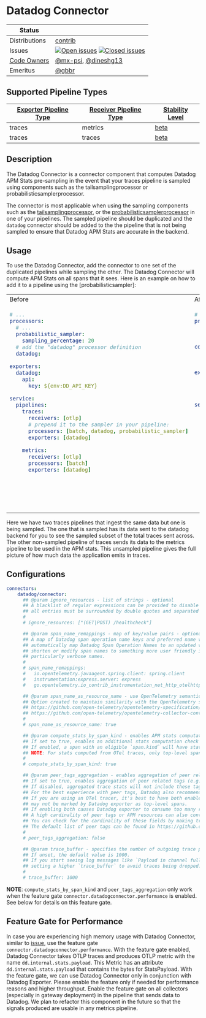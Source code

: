 # Datadog Connector

<!-- status autogenerated section -->
| Status        |           |
| ------------- |-----------|
| Distributions | [contrib] |
| Issues        | [![Open issues](https://img.shields.io/github/issues-search/open-telemetry/opentelemetry-collector-contrib?query=is%3Aissue%20is%3Aopen%20label%3Aconnector%2Fdatadog%20&label=open&color=orange&logo=opentelemetry)](https://github.com/open-telemetry/opentelemetry-collector-contrib/issues?q=is%3Aopen+is%3Aissue+label%3Aconnector%2Fdatadog) [![Closed issues](https://img.shields.io/github/issues-search/open-telemetry/opentelemetry-collector-contrib?query=is%3Aissue%20is%3Aclosed%20label%3Aconnector%2Fdatadog%20&label=closed&color=blue&logo=opentelemetry)](https://github.com/open-telemetry/opentelemetry-collector-contrib/issues?q=is%3Aclosed+is%3Aissue+label%3Aconnector%2Fdatadog) |
| [Code Owners](https://github.com/open-telemetry/opentelemetry-collector-contrib/blob/main/CONTRIBUTING.md#becoming-a-code-owner)    | [@mx-psi](https://www.github.com/mx-psi), [@dineshg13](https://www.github.com/dineshg13) |
| Emeritus      | [@gbbr](https://www.github.com/gbbr) |

[beta]: https://github.com/open-telemetry/opentelemetry-collector#beta
[contrib]: https://github.com/open-telemetry/opentelemetry-collector-releases/tree/main/distributions/otelcol-contrib

## Supported Pipeline Types

| [Exporter Pipeline Type] | [Receiver Pipeline Type] | [Stability Level] |
| ------------------------ | ------------------------ | ----------------- |
| traces | metrics | [beta] |
| traces | traces | [beta] |

[Exporter Pipeline Type]: https://github.com/open-telemetry/opentelemetry-collector/blob/main/connector/README.md#exporter-pipeline-type
[Receiver Pipeline Type]: https://github.com/open-telemetry/opentelemetry-collector/blob/main/connector/README.md#receiver-pipeline-type
[Stability Level]: https://github.com/open-telemetry/opentelemetry-collector#stability-levels
<!-- end autogenerated section -->

## Description

The Datadog Connector is a connector component that computes Datadog APM Stats pre-sampling in the event that your traces pipeline is sampled using components such as the tailsamplingprocessor or probabilisticsamplerprocessor.

The connector is most applicable when using the sampling components such as the [tailsamplingprocessor](https://github.com/open-telemetry/opentelemetry-collector-contrib/tree/main/processor/tailsamplingprocessor#tail-sampling-processor), or the [probabilisticsamplerprocessor](https://github.com/open-telemetry/opentelemetry-collector-contrib/tree/main/processor/probabilisticsamplerprocessor) in one of your pipelines. The sampled pipeline should be duplicated and the `datadog` connector should be added to the the pipeline that is not being sampled to ensure that Datadog APM Stats are accurate in the backend.

## Usage

To use the Datadog Connector, add the connector to one set of the duplicated pipelines while sampling the other. The Datadog Connector will compute APM Stats on all spans that it sees. Here is an example on how to add it to a pipeline using the [probabilisticsampler]:

<table>
<tr>
<td> Before </td> <td> After </td>
</tr>
<tr>
<td valign="top">

```yaml
# ...
processors:
  # ...
  probabilistic_sampler:
    sampling_percentage: 20
  # add the "datadog" processor definition
  datadog:

exporters:
  datadog:
    api:
      key: ${env:DD_API_KEY}

service:
  pipelines:
    traces:
      receivers: [otlp]
      # prepend it to the sampler in your pipeline:
      processors: [batch, datadog, probabilistic_sampler]
      exporters: [datadog]

    metrics:
      receivers: [otlp]
      processors: [batch]
      exporters: [datadog]
```

</td><td valign="top">

```yaml
# ...
processors:
  probabilistic_sampler:
    sampling_percentage: 20

connectors:
    # add the "datadog" connector definition and further configurations
    datadog/connector:

exporters:
  datadog:
    api:
      key: ${env:DD_API_KEY}

service:
  pipelines:
   traces:
     receivers: [otlp]
     processors: [batch]
     exporters: [datadog/connector]

   traces/2: # this pipeline uses sampling
     receivers: [datadog/connector]
     processors: [batch, probabilistic_sampler]
     exporters: [datadog]

  metrics:
    receivers: [datadog/connector]
    processors: [batch]
    exporters: [datadog]
```
</tr></table>

Here we have two traces pipelines that ingest the same data but one is being sampled. The one that is sampled has its data sent to the datadog backend for you to see the sampled subset of the total traces sent across. The other non-sampled pipeline of traces sends its data to the metrics pipeline to be used in the APM stats. This unsampled pipeline gives the full picture of how much data the application emits in traces.

## Configurations

```yaml
connectors:
    datadog/connector:
      ## @param ignore_resources - list of strings - optional
      ## A blacklist of regular expressions can be provided to disable certain traces based on their resource name
      ## all entries must be surrounded by double quotes and separated by commas.
      #
      # ignore_resources: ["(GET|POST) /healthcheck"]

      ## @param span_name_remappings - map of key/value pairs - optional
      ## A map of Datadog span operation name keys and preferred name valuues to update those names to. This can be used to
      ## automatically map Datadog Span Operation Names to an updated value, and is useful when a user wants to
      ## shorten or modify span names to something more user friendly in the case of instrumentation libraries with
      ## particularly verbose names.
      #
      # span_name_remappings:
      #   io.opentelemetry.javaagent.spring.client: spring.client
      #   instrumentation:express.server: express
      #   go.opentelemetry.io_contrib_instrumentation_net_http_otelhttp.client: http.client

      ## @param span_name_as_resource_name - use OpenTelemetry semantic convention for span naming - optional
      ## Option created to maintain similarity with the OpenTelemetry semantic conventions as discussed in the issue below.
      ## https://github.com/open-telemetry/opentelemetry-specification/tree/main/specification/trace/semantic_conventions
      ## https://github.com/open-telemetry/opentelemetry-collector-contrib/issues/1909
      #
      # span_name_as_resource_name: true

      ## @param compute_stats_by_span_kind - enables APM stats computation based on `span.kind` - optional
      ## If set to true, enables an additional stats computation check on spans to see they have an eligible `span.kind` (server, consumer, client, producer).
      ## If enabled, a span with an eligible `span.kind` will have stats computed. If disabled, only top-level and measured spans will have stats computed.
      ## NOTE: For stats computed from OTel traces, only top-level spans are considered when this option is off.
      #
      # compute_stats_by_span_kind: true

      ## @param peer_tags_aggregation - enables aggregation of peer related tags in Datadog exporter - optional
      ## If set to true, enables aggregation of peer related tags (e.g., `peer.service`, `db.instance`, etc.) in Datadog exporter.
      ## If disabled, aggregated trace stats will not include these tags as dimensions on trace metrics.
      ## For the best experience with peer tags, Datadog also recommends enabling `compute_stats_by_span_kind`.
      ## If you are using an OTel tracer, it's best to have both enabled because client/producer spans with relevant peer tags
      ## may not be marked by Datadog exporter as top-level spans.
      ## If enabling both causes Datadog exporter to consume too many resources, try disabling `compute_stats_by_span_kind` first.
      ## A high cardinality of peer tags or APM resources can also contribute to higher CPU and memory consumption.
      ## You can check for the cardinality of these fields by making trace search queries in the Datadog UI.
      ## The default list of peer tags can be found in https://github.com/DataDog/datadog-agent/blob/main/pkg/trace/stats/concentrator.go.
      #
      # peer_tags_aggregation: false

      ## @param trace_buffer - specifies the number of outgoing trace payloads to buffer before dropping - optional
      ## If unset, the default value is 1000.
      ## If you start seeing log messages like `Payload in channel full. Dropped 1 payload.` in the datadog exporter, consider
      ## setting a higher `trace_buffer` to avoid traces being dropped.
      #
      # trace_buffer: 1000
```

**NOTE**: `compute_stats_by_span_kind` and `peer_tags_aggregation` only work when the feature gate `connector.datadogconnector.performance` is enabled. See below for details on this feature gate.

## Feature Gate for Performance

In case you are experiencing high memory usage with Datadog Connector, similar to [issue](https://github.com/open-telemetry/opentelemetry-collector-contrib/issues/29755), use the feature gate `connector.datadogconnector.performance`. With the feature gate enabled, Datadog Connector takes OTLP traces and produces OTLP metric with the name `dd.internal.stats.payload`. This Metric has an attribute `dd.internal.stats.payload` that contains the bytes for StatsPayload. With the feature gate, we can use Datadog Connector only in conjunction with Datadog Exporter. Please enable the feature only if needed for performance reasons and higher throughput. Enable the feature gate on all collectors (especially in gateway deployment) in the pipeline that sends data to Datadog. We plan to refactor this component in the future so that the signals produced are usable in any metrics pipeline.

